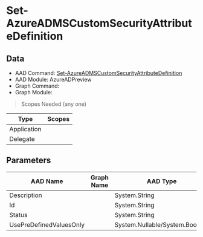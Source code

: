 # Set-AzureADMSCustomSecurityAttributeDefinition

## Data

+ AAD Command: [Set-AzureADMSCustomSecurityAttributeDefinition](https://docs.microsoft.com/en-us/powershell/module/AzureAD/Set-AzureADMSCustomSecurityAttributeDefinition?view=azureadps-2.0-preview)
+ AAD Module: AzureADPreview
+ Graph Command: 
+ Graph Module: 

> Scopes Needed (any one)

|Type|Scopes|
|---|---|
|Application||
|Delegate||

## Parameters

|AAD Name|Graph Name|AAD Type|Graph Type|Infos|
|---|---|---|---|---|
|Description||System.String|||
|Id||System.String|||
|Status||System.String|||
|UsePreDefinedValuesOnly||System.Nullable/System.Boolean|||

